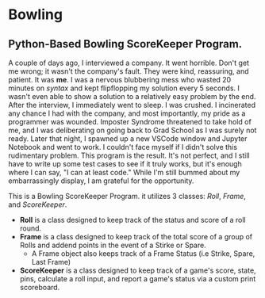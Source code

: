 # Bowling
## Python-Based Bowling ScoreKeeper Program.

A couple of days ago, I interviewed a company. It went horrible. Don't get me wrong; it wasn't the company's fault. They were kind, reassuring, and patient.
It was **me**. I was a nervous blubbering mess who wasted 20 minutes on *syntax* and kept flipflopping my solution every 5 seconds. I wasn't even able to show a solution to a relatively easy problem by the end.
After the interview, I immediately went to sleep. I was crushed. I incinerated any chance I had with the company, and most importantly, my pride as a programmer was wounded. 
Imposter Syndrome threatened to take hold of me, and I was deliberating on going back to Grad School as I was surely not ready.
Later that night, I spawned up a new VSCode window and Jupyter Notebook and went to work. I couldn't face myself if I didn't solve this rudimentary problem.
This program is the result. It's not perfect, and I still have to write up some test cases to see if it truly works, but it's enough where I can say, "I can at least code."
While I'm still bummed about my embarrassingly display, I am grateful for the opportunity. 

This is a Bowling ScoreKeeper Program. it utilizes 3 classes: *Roll*, *Frame*, and *ScoreKeeper*.
  - **Roll** is a class designed to keep track of the status and score of a roll round.
  - **Frame** is a class designed to keep track of the total score of a group of Rolls and addend points in the event of a Stirke or Spare. 
    - A Frame object also keeps track of a Frame Status (i.e Strike, Spare, Last Frame) 
  - **ScoreKeeper** is a class designed to keep track of a game's score, state, pins, calculate a roll input, and report a game's status via a custom print scoreboard.
